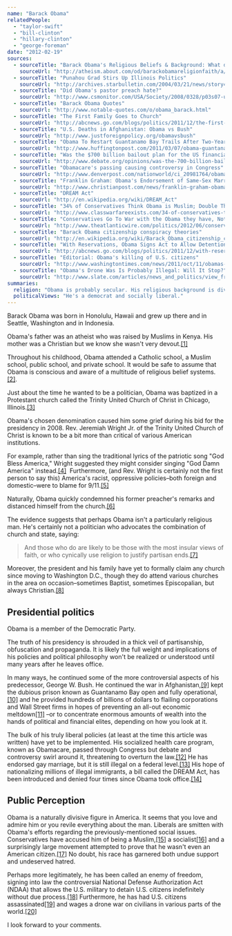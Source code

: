 ```yaml
---
name: "Barack Obama"
relatedPeople:
  - "taylor-swift"
  - "bill-clinton"
  - "hillary-clinton"
  - "george-foreman"
date: "2012-02-19"
sources:
  - sourceTitle: "Barack Obama's Religious Beliefs & Background: What does Barack Obama Believe?"
    sourceUrl: "http://atheism.about.com/od/barackobamareligionfaith/a/ObamaReligion.htm"
  - sourceTitle: "Punahou Grad Stirs Up Illinois Politics"
    sourceUrl: "http://archives.starbulletin.com/2004/03/21/news/story4.html"
  - sourceTitle: "Did Obama's pastor preach hate?"
    sourceUrl: "http://www.csmonitor.com/USA/Society/2008/0328/p03s07-ussc.html/%28page%29/2"
  - sourceTitle: "Barack Obama Quotes"
    sourceUrl: "http://www.notable-quotes.com/o/obama_barack.html"
  - sourceTitle: "The First Family Goes to Church"
    sourceUrl: "http://abcnews.go.com/blogs/politics/2011/12/the-first-family-goes-to-church/"
  - sourceTitle: "U.S. Deaths in Afghanistan: Obama vs Bush"
    sourceUrl: "http://www.justforeignpolicy.org/obamavsbush"
  - sourceTitle: "Obama To Restart Guantanamo Bay Trails After Two-Year Ban"
    sourceUrl: "http://www.huffingtonpost.com/2011/03/07/obama-guantanamo-trials_n_832451.html"
  - sourceTitle: "Was the $700 billion bailout plan for the US financial crisis a good idea?"
    sourceUrl: "http://www.debate.org/opinions/was-the-700-billion-bailout-plan-for-the-us-financial-crisis-a-good-idea"
  - sourceTitle: "Obamacare's passing causing controversy in Congress"
    sourceUrl: "http://www.denverpost.com/nationworld/ci_20981764/obamacares-passing-causing-controversy-congress"
  - sourceTitle: "Franklin Graham: Obama's Endorsement of Same-Sex Marriage a 'big problem.'"
    sourceUrl: "http://www.christianpost.com/news/franklin-graham-obamas-endorsement-of-same-sex-marriage-a-big-problem-83523/"
  - sourceTitle: "DREAM Act"
    sourceUrl: "http://en.wikipedia.org/wiki/DREAM_Act"
  - sourceTitle: "34% of Conservatives Think Obama is Muslim; Double That in 2008"
    sourceUrl: "http://www.classwarfareexists.com/34-of-conservatives-think-obama-is-muslim-double-that-in-2008/#axzz29iThCK58"
  - sourceTitle: "Conservatives Go To War with the Obama they have, Not the Socialist They Want"
    sourceUrl: "http://www.theatlanticwire.com/politics/2012/06/conservatives-go-war-obama-they-have-not-socialist-they-want/53295/"
  - sourceTitle: "Barack Obama citizenship conspiracy theories"
    sourceUrl: "http://en.wikipedia.org/wiki/Barack_Obama_citizenship_conspiracy_theories"
  - sourceTitle: "With Reservations, Obama Signs Act to Allow Detention of Citizens"
    sourceUrl: "http://abcnews.go.com/blogs/politics/2011/12/with-reservations-obama-signs-act-to-allow-detention-of-citizens/"
  - sourceTitle: "Editorial: Obama's killing of U.S. citizens"
    sourceUrl: "http://www.washingtontimes.com/news/2011/oct/11/obamas-killing-of-us-citizens/"
  - sourceTitle: "Obama's Drone Was Is Probably Illegal: Will It Stop?"
    sourceUrl: "http://www.slate.com/articles/news_and_politics/view_from_chicago/2012/10/obama_s_drone_war_is_probably_illegal_will_it_stop_.html"
summaries:
  religion: "Obama is probably secular. His religious background is diverse, it includes Protestantism, Catholicism, Islam, and even atheism. Officially, he's a protestant Christian."
  politicalViews: "He's a democrat and socially liberal."
---
```


Barack Obama was born in Honolulu, Hawaii and grew up there and in Seattle, Washington and in Indonesia.

Obama's father was an atheist who was raised by Muslims in Kenya. His mother was a Christian but we know she wasn't very devout.<a class="source-citation" href="#http%3A%2F%2Fatheism.about.com%2Fod%2Fbarackobamareligionfaith%2Fa%2FObamaReligion.htm" title="Barack Obama&apos;s Religious Beliefs &amp; Background: What does Barack Obama Believe?">[1]</a>

Throughout his childhood, Obama attended a Catholic school, a Muslim school, public school, and private school. It would be safe to assume that Obama is conscious and aware of a multitude of religious belief systems.<a class="source-citation" href="#http%3A%2F%2Farchives.starbulletin.com%2F2004%2F03%2F21%2Fnews%2Fstory4.html" title="Punahou Grad Stirs Up Illinois Politics">[2]</a>.

Just about the time he wanted to be a politician, Obama was baptized in a Protestant church called the Trinity United Church of Christ in Chicago, Illinois.<a class="source-citation" href="#http%3A%2F%2Fatheism.about.com%2Fod%2Fbarackobamareligionfaith%2Fa%2FObamaReligion.htm" title="Barack Obama&apos;s Religious Beliefs &amp; Background: What does Barack Obama Believe?">[3]</a>

Obama's chosen denomination caused him some grief during his bid for the presidency in 2008. Rev. Jeremiah Wright Jr. of the Trinity United Church of Christ is known to be a bit more than critical of various American institutions.

For example, rather than sing the traditional lyrics of the patriotic song "God Bless America," Wright suggested they might consider singing "God Damn America" instead.<a class="source-citation" href="#http%3A%2F%2Fwww.csmonitor.com%2FUSA%2FSociety%2F2008%2F0328%2Fp03s07-ussc.html%2F%2528page%2529%2F2" title="Did Obama&apos;s pastor preach hate?">[4]</a>  Furthermore, (and Rev. Wright is certainly not the first person to say this) America's racist, oppressive policies–both foreign and domestic–were to blame for 9/11.<a class="source-citation" href="#http%3A%2F%2Fwww.csmonitor.com%2FUSA%2FSociety%2F2008%2F0328%2Fp03s07-ussc.html%2F%2528page%2529%2F2" title="Did Obama&apos;s pastor preach hate?">[5]</a>

Naturally, Obama quickly condemned his former preacher's remarks and distanced himself from the church.<a class="source-citation" href="#http%3A%2F%2Fwww.csmonitor.com%2FUSA%2FSociety%2F2008%2F0328%2Fp03s07-ussc.html%2F%2528page%2529%2F2" title="Did Obama&apos;s pastor preach hate?">[6]</a>

The evidence suggests that perhaps Obama isn't a particularly religious man. He's certainly not a politician who advocates the combination of church and state, saying:

>And those who do are likely to be those with the most insular views of faith, or who cynically use religion to justify partisan ends.<a class="source-citation" href="#http%3A%2F%2Fwww.notable-quotes.com%2Fo%2Fobama_barack.html" title="Barack Obama Quotes">[7]</a>

Moreover, the president and his family have yet to formally claim any church since moving to Washington D.C., though they do attend various churches in the area on occasion–sometimes Baptist, sometimes Episcopalian, but always Christian.<a class="source-citation" href="#http%3A%2F%2Fabcnews.go.com%2Fblogs%2Fpolitics%2F2011%2F12%2Fthe-first-family-goes-to-church%2F" title="The First Family Goes to Church">[8]</a>

## Presidential politics

Obama is a member of the Democratic Party.

The truth of his presidency is shrouded in a thick veil of partisanship, obfuscation and propaganda. It is likely the full weight and implications of his policies and political philosophy won't be realized or understood until many years after he leaves office.

In many ways, he continued some of the more controversial aspects of his predecessor, George W. Bush. He continued the war in Afghanistan,<a class="source-citation" href="#http%3A%2F%2Fwww.justforeignpolicy.org%2Fobamavsbush" title="U.S. Deaths in Afghanistan: Obama vs Bush">[9]</a> kept the dubious prison known as Guantanamo Bay open and fully operational,<a class="source-citation" href="#http%3A%2F%2Fwww.huffingtonpost.com%2F2011%2F03%2F07%2Fobama-guantanamo-trials_n_832451.html" title="Obama To Restart Guantanamo Bay Trails After Two-Year Ban">[10]</a> and he provided hundreds of billions of dollars to flailing corporations and Wall Street firms in hopes of preventing an all-out economic meltdown<a class="source-citation" href="#http%3A%2F%2Fwww.debate.org%2Fopinions%2Fwas-the-700-billion-bailout-plan-for-the-us-financial-crisis-a-good-idea" title="Was the $700 billion bailout plan for the US financial crisis a good idea?">[11]</a> –or to concentrate enormous amounts of wealth into the hands of political and financial elites, depending on how you look at it.

The bulk of his truly liberal policies (at least at the time this article was written) have yet to be implemented. His socialized health care program, known as Obamacare, passed through Congress but debate and controversy swirl around it, threatening to overturn the law.<a class="source-citation" href="#http%3A%2F%2Fwww.denverpost.com%2Fnationworld%2Fci_20981764%2Fobamacares-passing-causing-controversy-congress" title="Obamacare&apos;s passing causing controversy in Congress">[12]</a> He has endorsed gay marriage, but it is still illegal on a federal level.<a class="source-citation" href="#http%3A%2F%2Fwww.christianpost.com%2Fnews%2Ffranklin-graham-obamas-endorsement-of-same-sex-marriage-a-big-problem-83523%2F" title="Franklin Graham: Obama&apos;s Endorsement of Same-Sex Marriage a &apos;big problem.&apos;">[13]</a> His hope of nationalizing millions of illegal immigrants, a bill called the DREAM Act, has been introduced and denied four times since Obama took office.<a class="source-citation" href="#http%3A%2F%2Fen.wikipedia.org%2Fwiki%2FDREAM_Act" title="DREAM Act">[14]</a>

## Public Perception

Obama is a naturally divisive figure in America. It seems that you love and admire him or you revile everything about the man. Liberals are smitten with Obama's efforts regarding the previously-mentioned social issues. Conservatives have accused him of being a Muslim,<a class="source-citation" href="#http%3A%2F%2Fwww.classwarfareexists.com%2F34-of-conservatives-think-obama-is-muslim-double-that-in-2008%2F%23axzz29iThCK58" title="34% of Conservatives Think Obama is Muslim; Double That in 2008">[15]</a> a socialist<a class="source-citation" href="#http%3A%2F%2Fwww.theatlanticwire.com%2Fpolitics%2F2012%2F06%2Fconservatives-go-war-obama-they-have-not-socialist-they-want%2F53295%2F" title="Conservatives Go To War with the Obama they have, Not the Socialist They Want">[16]</a> and a surprisingly large movement attempted to prove that he wasn't even an American citizen.<a class="source-citation" href="#http%3A%2F%2Fen.wikipedia.org%2Fwiki%2FBarack_Obama_citizenship_conspiracy_theories" title="Barack Obama citizenship conspiracy theories">[17]</a> No doubt, his race has garnered both undue support and undeserved hatred.

Perhaps more legitimately, he has been called an enemy of freedom, signing into law the controversial National Defense Authorization Act (NDAA) that allows the U.S. military to detain U.S. citizens indefinitely without due process.<a class="source-citation" href="#http%3A%2F%2Fabcnews.go.com%2Fblogs%2Fpolitics%2F2011%2F12%2Fwith-reservations-obama-signs-act-to-allow-detention-of-citizens%2F" title="With Reservations, Obama Signs Act to Allow Detention of Citizens">[18]</a> Furthermore, he has had U.S. citizens assassinated<a class="source-citation" href="#http%3A%2F%2Fwww.washingtontimes.com%2Fnews%2F2011%2Foct%2F11%2Fobamas-killing-of-us-citizens%2F" title="Editorial: Obama&apos;s killing of U.S. citizens">[19]</a> and wages a drone war on civilians in various parts of the world.<a class="source-citation" href="#http%3A%2F%2Fwww.slate.com%2Farticles%2Fnews_and_politics%2Fview_from_chicago%2F2012%2F10%2Fobama_s_drone_war_is_probably_illegal_will_it_stop_.html" title="Obama&apos;s Drone Was Is Probably Illegal: Will It Stop?">[20]</a>

I look forward to your comments.